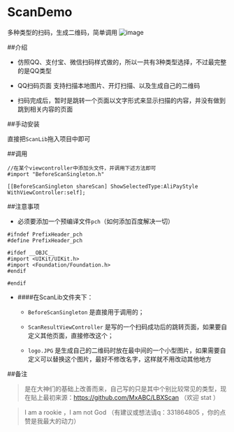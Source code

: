 # ScanDemo

多种类型的扫码，生成二维码，简单调用
![image](https://github.com/honeycao/SearchDemo/blob/master/FriendSearch.gif ) 

##介绍

* 仿照QQ、支付宝、微信扫码样式做的，所以一共有3种类型选择，不过最完整的是QQ类型

* QQ扫码页面 支持扫描本地图片、开灯扫描、以及生成自己的二维码

* 扫码完成后，暂时是跳转一个页面以文字形式来显示扫描的内容，并没有做到跳到相关内容的页面

##手动安装

直接把`ScanLib`拖入项目中即可

##调用
```obj-c
//在某个viewcontroller中添加头文件，并调用下述方法即可
#import "BeforeScanSingleton.h"

[[BeforeScanSingleton shareScan] ShowSelectedType:AliPayStyle WithViewController:self];
```
##注意事项

* 必须要添加一个预编译文件`pch`（如何添加百度解决一切）

```obj-c
#ifndef PrefixHeader_pch
#define PrefixHeader_pch

#ifdef __OBJC__
#import <UIKit/UIKit.h>
#import <Foundation/Foundation.h>
#endif

#endif
```

* ####在ScanLib文件夹下：

    * `BeforeScanSingleton` 是直接用于调用的； 
    
    * `ScanResultViewController` 是写的一个扫码成功后的跳转页面，如果要自定义其他页面，直接修改这个；
    
    * `logo.JPG` 是生成自己的二维码时放在最中间的一个小型图片，如果需要自定义可以替换这个图片，最好不修改名字，这样就不用改动其他地方

##备注
> 是在大神们的基础上改善而来，自己写的只是其中个别比较常见的类型，现在贴上最初来源：https://github.com/MxABC/LBXScan （欢迎 stat ）

> I am a rookie ，I am not God （有建议或想法请q：331864805 ，你的点赞是我最大的动力）
